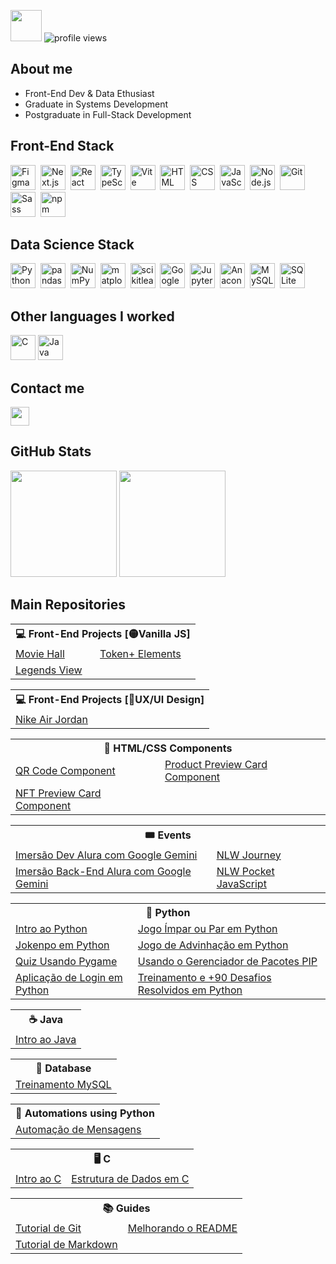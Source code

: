<img src="https://github.com/TheDudeThatCode/TheDudeThatCode/blob/master/Assets/Developer.gif" width="50"> ![profile views](https://komarev.com/ghpvc/?username=udanielnogueira&color=006bed)

## About me

- Front-End Dev & Data Ethusiast
- Graduate in Systems Development
- Postgraduate in Full-Stack Development

## Front-End Stack

<div>
  <img src="https://cdn.jsdelivr.net/gh/devicons/devicon@latest/icons/figma/figma-original.svg" width="40" title="Figma"/>&nbsp;
  <img src="https://cdn.jsdelivr.net/gh/devicons/devicon@latest/icons/nextjs/nextjs-original.svg" width="40" title="Next.js"/>&nbsp;
  <img src="https://cdn.jsdelivr.net/gh/devicons/devicon@latest/icons/react/react-original.svg" width="40" title="React"/>&nbsp;
  <img src="https://cdn.jsdelivr.net/gh/devicons/devicon@latest/icons/typescript/typescript-original.svg" width="40" title="TypeScript"/>&nbsp;
  <img src="https://cdn.jsdelivr.net/gh/devicons/devicon@latest/icons/vitejs/vitejs-original.svg" width="40" title="Vite"/>&nbsp;
  <img src="https://cdn.jsdelivr.net/gh/devicons/devicon/icons/html5/html5-original.svg" width="40" title="HTML"/>&nbsp;
  <img src="https://cdn.jsdelivr.net/gh/devicons/devicon/icons/css3/css3-original.svg" width="40" title="CSS"/>&nbsp;
  <img src="https://cdn.jsdelivr.net/gh/devicons/devicon/icons/javascript/javascript-original.svg" width="40" title="JavaScript"/>&nbsp;
  <img src="https://cdn.jsdelivr.net/gh/devicons/devicon@latest/icons/nodejs/nodejs-original.svg" width="40" title="Node.js"/>&nbsp;
  <img src="https://cdn.jsdelivr.net/gh/devicons/devicon/icons/git/git-original.svg" width="40" title="Git"/>&nbsp;
  <img src="https://cdn.jsdelivr.net/gh/devicons/devicon@latest/icons/sass/sass-original.svg" width="40" title="Sass" />&nbsp;
  <img src="https://cdn.jsdelivr.net/gh/devicons/devicon@latest/icons/npm/npm-original-wordmark.svg" width="40" title="npm"/>
</div>

## Data Science Stack

<div>
  <img src="https://cdn.jsdelivr.net/gh/devicons/devicon/icons/python/python-original.svg" width="40" title="Python 3"/>&nbsp;
  <img src="https://cdn.jsdelivr.net/gh/devicons/devicon@latest/icons/pandas/pandas-original-wordmark.svg" width="40" title="pandas"/>&nbsp;
  <img src="https://cdn.jsdelivr.net/gh/devicons/devicon@latest/icons/numpy/numpy-original-wordmark.svg" width="40" title="NumPy"/>&nbsp;
  <img src="https://cdn.jsdelivr.net/gh/devicons/devicon@latest/icons/matplotlib/matplotlib-original-wordmark.svg" width="40" title="matplotlib"/>&nbsp;
  <img src="https://cdn.jsdelivr.net/gh/devicons/devicon@latest/icons/scikitlearn/scikitlearn-original.svg" width="40" title="scikitlearn"/>&nbsp;
  <img src="https://cdn.jsdelivr.net/gh/devicons/devicon@latest/icons/googlecolab/googlecolab-original.svg" width="40" title="Google Colab"/>&nbsp;
  <img src="https://cdn.jsdelivr.net/gh/devicons/devicon@latest/icons/jupyter/jupyter-original-wordmark.svg" width="40" title="Jupyter Notebook"/>&nbsp;
  <img src="https://cdn.jsdelivr.net/gh/devicons/devicon@latest/icons/anaconda/anaconda-original-wordmark.svg" width="40" title="Anaconda"/>&nbsp;
  <img src="https://cdn.jsdelivr.net/gh/devicons/devicon@latest/icons/mysql/mysql-original-wordmark.svg" width="40" title="MySQL"/>&nbsp;
  <img src="https://cdn.jsdelivr.net/gh/devicons/devicon@latest/icons/sqlite/sqlite-original-wordmark.svg" width="40" title="SQLite"/> 
</div>

## Other languages I worked

<div>
  <img src="https://cdn.jsdelivr.net/gh/devicons/devicon/icons/c/c-original.svg" width="40" title="C"/>
  <img src="https://cdn.jsdelivr.net/gh/devicons/devicon/icons/java/java-original.svg" width="40" title="Java"/>
</div>

## Contact me

<a href="https://www.linkedin.com/in/udanielnogueira" target="_blank" alt="Linkedin">
  <img src="https://img.shields.io/badge/-Linkedin-0e76a8?style=flat-square&logo=Linkedin&logoColor=white&link=linkedin.com/in/udanielnogueira" height="30"/>
</a>

## GitHub Stats

<div align="left">
  <img height="170em" src="https://github-readme-stats.vercel.app/api/top-langs/?username=udanielnogueira&layout=compact&langs_count=8&theme=dark"/>
  <img height="170em" src="https://github-readme-stats.vercel.app/api?username=udanielnogueira&show_icons=true&theme=dark&include_all_commits=false&count_private=true"/>
</div>

## Main Repositories

<table>
  <tr><th colspan="2">💻 Front-End Projects [🟡Vanilla JS]</th></tr>
  <tr>
    <td><a href="https://github.com/udanielnogueira/movie-hall">Movie Hall</a></td>
    <td><a href="https://github.com/udanielnogueira/token-elements">Token+ Elements</a></td>
  </tr>
  <tr>
    <td><a href="https://github.com/udanielnogueira/legends-view">Legends View</a></td>
    <td></td>
  </tr>
</table>

<table>
  <tr><th colspan="2">💻 Front-End Projects [🎨UX/UI Design]</th></tr>
  <tr>
    <td><a href="https://github.com/udanielnogueira/nike-air-jordan">Nike Air Jordan</a></td>
  </tr>
</table>

<table>
  <tr><th colspan="2">🧩 HTML/CSS Components</th></tr>
  <tr>
    <td><a href="https://github.com/udanielnogueira/qr-code-component">QR Code Component</a></td>
    <td><a href="https://github.com/udanielnogueira/product-preview-card-component">Product Preview Card Component</a></td>
  </tr>
  <tr>
    <td><a href="https://github.com/udanielnogueira/nft-preview-card-component">NFT Preview Card Component</a></td>
    <td></td>
  </tr>
</table>

<table>
  <tr><th colspan="2">🎟️ Events</th></tr>
  <tr>
    <td><a href="https://github.com/udanielnogueira/imersao-dev-google-gemini">Imersão Dev Alura com Google Gemini</a></td>
    <td><a href="https://github.com/udanielnogueira/nlw-journey">NLW Journey</a></td>
  </tr>
  <tr>
    <td><a href="https://github.com/udanielnogueira/imersao-backend-google-gemini">Imersão Back-End Alura com Google Gemini</a></td>
    <td><a href="https://github.com/udanielnogueira/nlw-pocket-javascript">NLW Pocket JavaScript</a></td>
  </tr>
</table>

<table>
  <tr><th colspan="2">🐍 Python</th></tr>
  <tr>
    <td><a href="https://github.com/udanielnogueira/python-zero">Intro ao Python</a></td>
    <td><a href="https://github.com/udanielnogueira/impar-par-python">Jogo Ímpar ou Par em Python</a></td>
  </tr>
  <tr>
    <td><a href="https://github.com/udanielnogueira/jokenpo-python">Jokenpo em Python</a></td>
    <td><a href="https://github.com/udanielnogueira/advinhe-python">Jogo de Advinhação em Python</a></td>
  </tr>
  <tr>
    <td><a href="https://github.com/udanielnogueira/future-hope">Quiz Usando Pygame</a></td>
    <td><a href="https://github.com/udanielnogueira/python-pip">Usando o Gerenciador de Pacotes PIP</a></td>
  </tr>
  <tr>
    <td><a href="https://github.com/udanielnogueira/app-login-python">Aplicação de Login em Python</a></td>
    <td><a href="https://github.com/udanielnogueira/treinamento-python">Treinamento e +90 Desafios Resolvidos em Python</a></td>
  </tr>
</table>

<table>
  <tr><th colspan="2">☕ Java</th></tr>
  <tr>
    <td><a href="https://github.com/udanielnogueira/java-zero">Intro ao Java</a></td>
  </tr>
</table>

<table>
  <tr><th colspan="2">🎲 Database</th></tr>
  <tr>
    <td><a href="https://github.com/udanielnogueira/mysql-guanabara">Treinamento MySQL</a></td>
  </tr>
</table>

<table>
  <tr><th colspan="2">🤖 Automations using Python</th></tr>
  <tr>
    <td><a href="https://github.com/udanielnogueira/msg-automatizada">Automação de Mensagens</a></td>
  </tr>
</table>

<table>
  <tr><th colspan="2">🖥️ C</th></tr>
  <tr>
    <td><a href="https://github.com/udanielnogueira/c-zero">Intro ao C</a></td>
    <td><a href="https://github.com/udanielnogueira/data-structure-zero">Estrutura de Dados em C</a></td>
  </tr>
</table>

<table>
  <tr><th colspan="2">📚 Guides</th></tr>
  <tr>
    <td><a href="https://github.com/udanielnogueira/git-tutorial">Tutorial de Git</a></td>
    <td><a href="https://github.com/udanielnogueira/github-profile">Melhorando o README</a></td>
  </tr>
  <tr>
    <td><a href="https://github.com/udanielnogueira/markdown-syntax">Tutorial de Markdown</a></td>
    <td></td>
  </tr>
</table>
